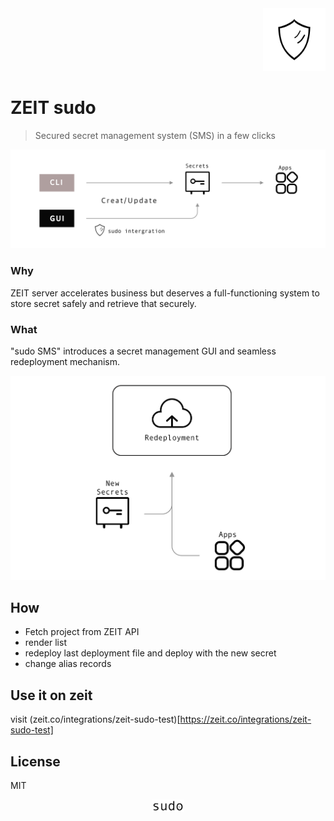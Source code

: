 <div align="right">
    <img height='100px' src='https://github.com/zeit-sudo/assets/blob/master/Logo.png?raw=true'/>
</div>

# ZEIT sudo
> Secured secret management system (SMS) in a few clicks

![image](https://github.com/zeit-sudo/assets/blob/master/Workflow%201-1.png?raw=true)

### Why
ZEIT server accelerates business but deserves a full-functioning system to store secret safely and retrieve that securely.

### What
"sudo SMS" introduces a secret management GUI and seamless redeployment mechanism.

![designbysunny](https://github.com/zeit-sudo/assets/blob/master/Workflow%202-1.png?raw=true)

## How
- Fetch project from ZEIT API
- render list
- redeploy last deployment file and deploy with the new secret
- change alias records

## Use it on zeit
visit (zeit.co/integrations/zeit-sudo-test)[https://zeit.co/integrations/zeit-sudo-test]

## License
MIT

<div align="center" styles="marginTop: 30px">
    <img height='20px' src='https://github.com/zeit-sudo/assets/blob/master/Word%20Logo.png?raw=true'/>
</div>
